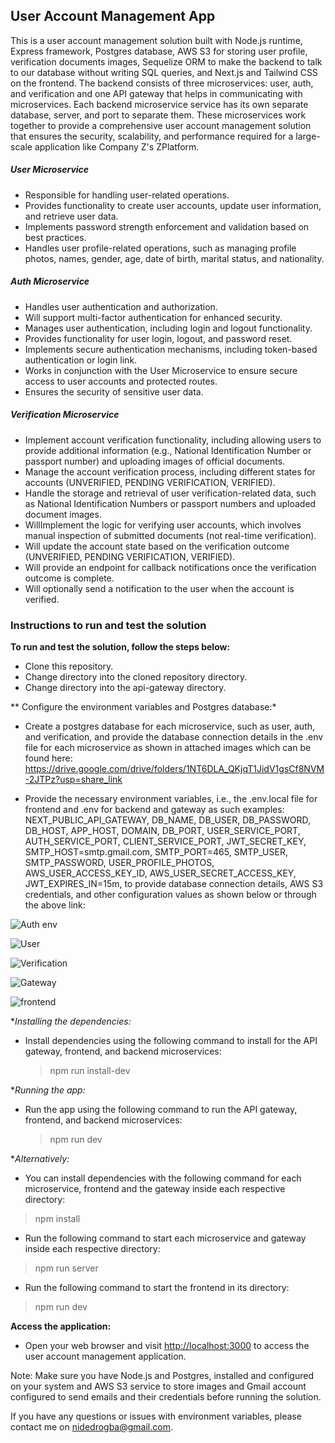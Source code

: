 ## User Account Management App

This is a user account management solution built with Node.js runtime, Express framework, Postgres database, AWS S3 for storing user profile, verification documents images, Sequelize ORM to make the backend to talk to our database without writing SQL queries, and Next.js and Tailwind CSS on the frontend. The backend consists of three microservices: user, auth, and verification and one API gateway that helps in communicating with microservices. Each backend microservice service has its own separate database, server, and port to separate them. These microservices work together to provide a comprehensive user account management solution that ensures the security, scalability, and performance required for a large-scale application like Company Z's ZPlatform.

##### User Microservice

* Responsible for handling user-related operations.
* Provides functionality to create user accounts, update user information, and retrieve user data.
* Implements password strength enforcement and validation based on best practices.
* Handles user profile-related operations, such as managing profile photos, names, gender, age, date of birth, marital status, and nationality.

##### Auth Microservice

* Handles user authentication and authorization.
* Will support multi-factor authentication for enhanced security.
* Manages user authentication, including login and logout functionality.
* Provides functionality for user login, logout, and password reset.
* Implements secure authentication mechanisms, including token-based authentication or login link.
* Works in conjunction with the User Microservice to ensure secure access to user accounts and protected routes.
* Ensures the security of sensitive user data.

##### Verification Microservice

* Implement account verification functionality, including allowing users to provide additional information (e.g., National Identification Number or passport number) and uploading images of official documents.
* Manage the account verification process, including different states for accounts (UNVERIFIED, PENDING VERIFICATION, VERIFIED).
* Handle the storage and retrieval of user verification-related data, such as National Identification Numbers or passport numbers and uploaded document images.
* WillImplement the logic for verifying user accounts, which involves manual inspection of submitted documents (not real-time verification).
* Will update the account state based on the verification outcome (UNVERIFIED, PENDING VERIFICATION, VERIFIED).
* Will provide an endpoint for callback notifications once the verification outcome is complete.
* Will optionally send a notification to the user when the account is verified.

### Instructions to run and test the solution

**To run and test the solution, follow the steps below:**

* Clone this repository.
* Change directory into the cloned repository directory.
* Change directory into the api-gateway directory.

** Configure the environment variables and Postgres database:*

* Create a postgres database for each microservice, such as user, auth, and verification, and provide the database connection details in the .env file for each microservice as shown in attached images which can be found here: [<https://drive.google.com/drive/folders/1NT6DLA_QKjqT1JidV1gsCf8NVM-2JTPz?usp=share_link>](https://drive.google.com/drive/folders/1NT6DLA_QKjqT1JidV1gsCf8NVM-2JTPz?usp=share_link)

* Provide the necessary environment variables, i.e., the .env.local file for frontend and .env for backend and gateway as such examples: NEXT_PUBLIC_API_GATEWAY, DB_NAME, DB_USER, DB_PASSWORD, DB_HOST, APP_HOST, DOMAIN, DB_PORT, USER_SERVICE_PORT, AUTH_SERVICE_PORT, CLIENT_SERVICE_PORT, JWT_SECRET_KEY, SMTP_HOST=smtp.gmail.com, SMTP_PORT=465, SMTP_USER, SMTP_PASSWORD, USER_PROFILE_PHOTOS, AWS_USER_ACCESS_KEY_ID, AWS_USER_SECRET_ACCESS_KEY, JWT_EXPIRES_IN=15m, to provide database connection details, AWS S3 credentials, and other configuration values as shown below or through the above link:

![Auth env](https://drive.google.com/file/d/11rrMOGD9drr21mrxOfmlwKQvgGcGtnLx/view?usp=share_link)

![User](https://drive.google.com/file/d/11H8C1qpBBEkkmIr9nXwmREVdaAkyfx8p/view?usp=share_link)

![Verification](https://drive.google.com/file/d/1QPEK6XpUCAcsORyIJBpRRQXDCymWm1Ks/view?usp=share_link)

![Gateway](https://drive.google.com/file/d/10qF5Z2UQdm_A-CjV0KS0MQOdkNj5Nznm/view?usp=share_link)

![frontend](https://drive.google.com/file/d/1W6MMMdLvHmw4b_cK6rQKVmG3K9wUFTuz/view?usp=share_link)

**Installing the dependencies:*
  
* Install dependencies using the following command to install for the API gateway, frontend, and backend microservices:
  
  > npm run install-dev

**Running the app:*
  
* Run the app using the following command to run the API gateway, frontend, and backend microservices:
  
  > npm run dev

**Alternatively:*

* You can install dependencies with the following command for each microservice, frontend and the gateway inside each respective directory:

> npm install

* Run the following command to start each microservice and gateway inside each respective directory:

> npm run server

* Run the following command to start the frontend in its directory:

> npm run dev

**Access the application:**

* Open your web browser and visit <http://localhost:3000> to access the user account management application.

Note: Make sure you have Node.js and Postgres, installed and configured on your system and AWS S3 service to store images and Gmail account configured to send emails and their credentials before running the solution.

If you have any questions or issues with environment variables, please contact me on <nidedrogba@gmail.com>.
